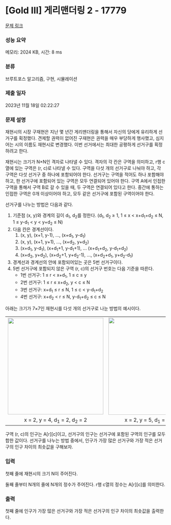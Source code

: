 # [Gold III] 게리맨더링 2 - 17779 

[문제 링크](https://www.acmicpc.net/problem/17779) 

### 성능 요약

메모리: 2024 KB, 시간: 8 ms

### 분류

브루트포스 알고리즘, 구현, 시뮬레이션

### 제출 일자

2023년 11월 18일 02:22:27

### 문제 설명

<p>재현시의 시장 구재현은 지난 몇 년간 게리맨더링을 통해서 자신의 당에게 유리하게 선거구를 획정했다. 견제할 권력이 없어진 구재현은 권력을 매우 부당하게 행사했고, 심지어는 시의 이름도 재현시로 변경했다. 이번 선거에서는 최대한 공평하게 선거구를 획정하려고 한다.</p>

<p>재현시는 크기가 N×N인 격자로 나타낼 수 있다. 격자의 각 칸은 구역을 의미하고, r행 c열에 있는 구역은 (r, c)로 나타낼 수 있다. 구역을 다섯 개의 선거구로 나눠야 하고, 각 구역은 다섯 선거구 중 하나에 포함되어야 한다. 선거구는 구역을 적어도 하나 포함해야 하고, 한 선거구에 포함되어 있는 구역은 모두 연결되어 있어야 한다. 구역 A에서 인접한 구역을 통해서 구역 B로 갈 수 있을 때, 두 구역은 연결되어 있다고 한다. 중간에 통하는 인접한 구역은 0개 이상이어야 하고, 모두 같은 선거구에 포함된 구역이어야 한다.</p>

<p>선거구를 나누는 방법은 다음과 같다.</p>

<ol>
	<li>기준점 (x, y)와 경계의 길이 d<sub>1</sub>, d<sub>2</sub>를 정한다. (d<sub>1</sub>, d<sub>2</sub> ≥ 1, 1 ≤ x < x+d<sub>1</sub>+d<sub>2</sub> ≤ N, 1 ≤ y-d<sub>1</sub> < y < y+d<sub>2</sub> ≤ N)</li>
	<li>다음 칸은 경계선이다.
	<ol>
		<li>(x, y), (x+1, y-1), ..., (x+d<sub>1</sub>, y-d<sub>1</sub>)</li>
		<li>(x, y), (x+1, y+1), ..., (x+d<sub>2</sub>, y+d<sub>2</sub>)</li>
		<li>(x+d<sub>1</sub>, y-d<sub>1</sub>), (x+d<sub>1</sub>+1, y-d<sub>1</sub>+1), ... (x+d<sub>1</sub>+d<sub>2</sub>, y-d<sub>1</sub>+d<sub>2</sub>)</li>
		<li>(x+d<sub>2</sub>, y+d<sub>2</sub>), (x+d<sub>2</sub>+1, y+d<sub>2</sub>-1), ..., (x+d<sub>2</sub>+d<sub>1</sub>, y+d<sub>2</sub>-d<sub>1</sub>)</li>
	</ol>
	</li>
	<li>경계선과 경계선의 안에 포함되어있는 곳은 5번 선거구이다.</li>
	<li>5번 선거구에 포함되지 않은 구역 (r, c)의 선거구 번호는 다음 기준을 따른다.
	<ul>
		<li>1번 선거구: 1 ≤ r < x+d<sub>1</sub>, 1 ≤ c ≤ y</li>
		<li>2번 선거구: 1 ≤ r ≤ x+d<sub>2</sub>, y < c ≤ N</li>
		<li>3번 선거구: x+d<sub>1</sub> ≤ r ≤ N, 1 ≤ c < y-d<sub>1</sub>+d<sub>2</sub></li>
		<li>4번 선거구: x+d<sub>2</sub> < r ≤ N, y-d<sub>1</sub>+d<sub>2</sub> ≤ c ≤ N</li>
	</ul>
	</li>
</ol>

<p>아래는 크기가 7×7인 재현시를 다섯 개의 선거구로 나눈 방법의 예시이다.</p>

<table class="table table-bordered" style="width: 100%;">
	<tbody>
		<tr>
			<td style="width: 33%; text-align: center;"><img alt="" src="https://upload.acmicpc.net/c144c31e-db45-4094-9c1d-0656a690aef0/-/preview/" style="width: 300px; height: 303px;"></td>
			<td style="width: 33%; text-align: center;"><img alt="" src="https://upload.acmicpc.net/813c38e0-3197-4589-bc96-17d96eb9ed14/-/preview/" style="width: 300px; height: 305px;"></td>
			<td style="width: 34%; text-align: center;"><img alt="" src="https://upload.acmicpc.net/892417dd-b824-4d4e-8bce-2faf341a9f66/-/preview/" style="width: 300px; height: 302px;"></td>
		</tr>
		<tr>
			<td style="width: 33%; text-align: center;">x = 2, y = 4, d<sub>1</sub> = 2, d<sub>2</sub> = 2</td>
			<td style="width: 33%; text-align: center;">x = 2, y = 5, d<sub>1</sub> = 3, d<sub>2</sub> = 2</td>
			<td style="width: 34%; text-align: center;">x = 4, y = 3, d<sub>1</sub> = 1, d<sub>2</sub> = 1</td>
		</tr>
	</tbody>
</table>

<p>구역 (r, c)의 인구는 A[r][c]이고, 선거구의 인구는 선거구에 포함된 구역의 인구를 모두 합한 값이다. 선거구를 나누는 방법 중에서, 인구가 가장 많은 선거구와 가장 적은 선거구의 인구 차이의 최솟값을 구해보자.</p>

### 입력 

 <p>첫째 줄에 재현시의 크기 N이 주어진다.</p>

<p>둘째 줄부터 N개의 줄에 N개의 정수가 주어진다. r행 c열의 정수는 A[r][c]를 의미한다.</p>

### 출력 

 <p>첫째 줄에 인구가 가장 많은 선거구와 가장 적은 선거구의 인구 차이의 최솟값을 출력한다.</p>

